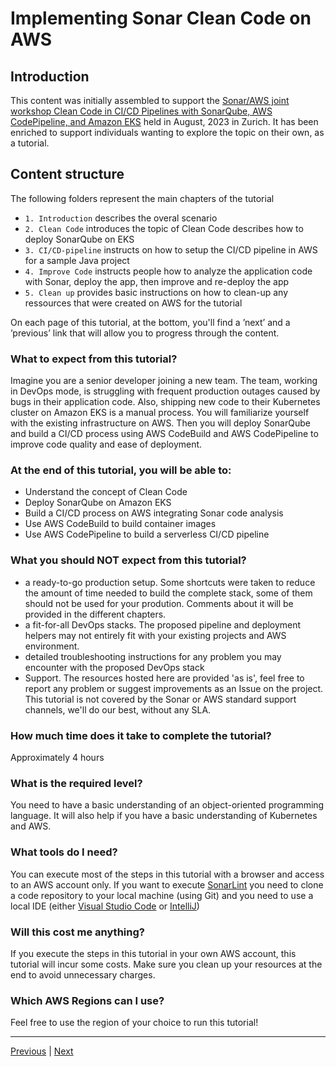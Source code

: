 
# Implementing Sonar Clean Code on AWS

## Introduction

This content was initially assembled to support the [Sonar/AWS joint workshop Clean Code in CI/CD Pipelines with SonarQube, AWS CodePipeline, and Amazon EKS](https://aws-experience.com/emea/smb/xe/4b788/workshop-clean-code-in-cicd-pipelines-with-sonarqube-aws-codepipeline-and-amazon-eks-zurich) held in August, 2023 in Zurich.
It has been enriched to support individuals wanting to explore the topic on their own, as a tutorial.

## Content structure

The following folders represent the main chapters of the tutorial

- `1. Introduction` describes the overal scenario
- `2. Clean Code` introduces the topic of Clean Code describes how to deploy SonarQube on EKS
- `3. CI/CD-pipeline` instructs on how to setup the CI/CD pipeline in AWS for a sample Java project
- `4. Improve Code` instructs people how to analyze the application code with Sonar, deploy the app, then improve and re-deploy the app
- `5. Clean up` provides basic instructions on how to clean-up any ressources that were created on AWS for the tutorial

On each page of this tutorial, at the bottom, you'll find a ’next’ and a ’previous’ link that will allow you to progress through the content.

### What to expect from this tutorial?

Imagine you are a senior developer joining a new team. The team, working in DevOps mode, is struggling with frequent production outages caused by bugs in their application code. Also, shipping new code to their Kubernetes cluster on Amazon EKS is a manual process.
You will familiarize yourself with the existing infrastructure on AWS. Then you will deploy SonarQube and build a CI/CD process using AWS CodeBuild and AWS CodePipeline to improve code quality and ease of deployment.

### At the end of this tutorial, you will be able to:

- Understand the concept of Clean Code
- Deploy SonarQube on Amazon EKS
- Build a CI/CD process on AWS integrating Sonar code analysis
- Use AWS CodeBuild to build container images
- Use AWS CodePipeline to build a serverless CI/CD pipeline

### What you should NOT expect from this tutorial?

- a ready-to-go production setup. Some shortcuts were taken to reduce the amount of time needed to build the complete stack, some of them should not be used for your prodution. Comments about it will be provided in the different chapters.
- a fit-for-all DevOps stacks. The proposed pipeline and deployment helpers may not entirely fit with your existing projects and AWS environment.
- detailed troubleshooting instructions for any problem you may encounter with the proposed DevOps stack
- Support. The resources hosted here are provided 'as is', feel free to report any problem or suggest improvements as an Issue on the project. This tutorial is not covered by the Sonar or AWS standard support channels, we'll do our best, without any SLA.

### How much time does it take to complete the tutorial?

Approximately 4 hours

### What is the required level?

You need to have a basic understanding of an object-oriented programming language. It will also help if you have a basic understanding of Kubernetes and AWS.

### What tools do I need?

You can execute most of the steps in this tutorial with a browser and access to an AWS account only. If you want to execute [SonarLint](/cleancode/install-sonarlint) you need to clone a code repository to your local machine (using Git) and you need to use a local IDE (either [Visual Studio Code](https://code.visualstudio.com/) or [IntelliJ](https://www.jetbrains.com/idea/))

### Will this cost me anything?

If you execute the steps in this tutorial in your own AWS account, this tutorial will incur some costs. Make sure you clean up your resources at the end to avoid unnecessary charges.

### Which AWS Regions can I use?

Feel free to use the region of your choice to run this tutorial!

-----------------
[Previous](./README.md) | [Next](./1-Introcution/README.md)